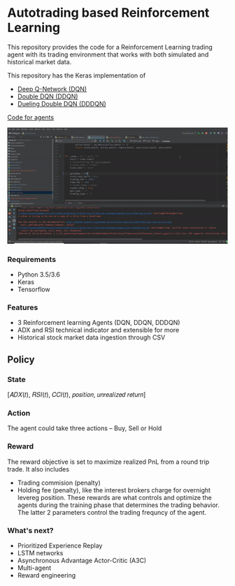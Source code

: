 # Autotrading based Reinforcement Learning



This repository provides the code for a Reinforcement Learning trading agent with its trading environment that works with both simulated and historical market data. 

This repository has the Keras implementation of
- [Deep Q-Network (DQN)](https://deepmind.com/research/publications/human-level-control-through-deep-reinforcement-learning)
- [Double DQN (DDQN)](https://arxiv.org/abs/1509.06461?source=post_page-----c0de4471f368----------------------)
- [Dueling Double DQN (DDDQN)](https://arxiv.org/abs/1511.06581)

[Code for agents](/Agent/)


![gif](https://github.com/nqhung198/autotrading/blob/master/fe800gif.gif)


### Requirements
- Python 3.5/3.6
- Keras 
- Tensorflow 


### Features
- 3 Reinforcement learning Agents (DQN, DDQN, DDDQN)
- ADX and RSI technical indicator and extensible for more
- Historical stock market data ingestion through CSV


## Policy
### State
[𝐴𝐷𝑋(𝑡), 𝑅𝑆𝐼(𝑡), 𝐶𝐶𝐼(𝑡), 𝑝𝑜𝑠𝑖𝑡𝑖𝑜𝑛, 𝑢𝑛𝑟𝑒𝑎𝑙𝑖𝑧𝑒𝑑 𝑟𝑒𝑡𝑢𝑟𝑛]
### Action
The agent could take three actions – Buy, Sell or Hold
### Reward
The reward objective is set to maximize realized PnL from a round trip trade. 
It also includes 
- Trading commision (penalty)
- Holding fee (penalty), like the interest brokers charge for overnight levereg position. 
These rewards are what controls and optimize the agents during the training phase that determines the trading behavior.
The latter 2 parameters control the trading frequncy of the agent.


### What's next?
- Prioritized Experience Replay
- LSTM networks
- Asynchronous Advantage Actor-Critic (A3C)
- Multi-agent
- Reward engineering
